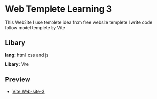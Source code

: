 
# Web Templete Learning 3

This WebSite I use templete idea from free website templete I write code follow model templete by Vite 









## Libary

**lang:** html, css and js

**Libary:** Vite


## Preview

 - [Vite Web-site-3](https://web-lernning-template-new-3.onrender.com)


